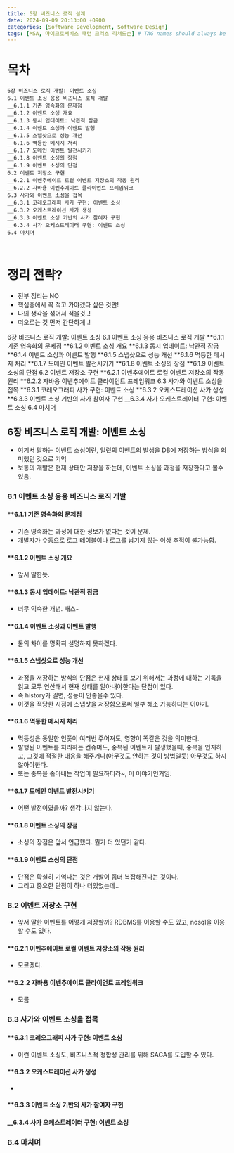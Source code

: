 ```yaml
---
title: 5장 비즈니스 로직 설계
date: 2024-09-09 20:13:00 +0900
categories: [Software Development, Software Design]
tags: [MSA, 마이크로서비스 패턴 크리스 리처드슨] # TAG names should always be lowercase
---
```


# 목차

```
6장 비즈니스 로직 개발: 이벤트 소싱
6.1 이벤트 소싱 응용 비즈니스 로직 개발
__6.1.1 기존 영속화의 문제점
__6.1.2 이벤트 소싱 개요
__6.1.3 동시 업데이트: 낙관적 잠금
__6.1.4 이벤트 소싱과 이벤트 발행
__6.1.5 스냅샷으로 성능 개선
__6.1.6 멱등한 메시지 처리
__6.1.7 도메인 이벤트 발전시키기
__6.1.8 이벤트 소싱의 장점
__6.1.9 이벤트 소싱의 단점
6.2 이벤트 저장소 구현
__6.2.1 이벤추에이트 로컬 이벤트 저장소의 작동 원리
__6.2.2 자바용 이벤추에이트 클라이언트 프레임워크
6.3 사가와 이벤트 소싱을 접목
__6.3.1 코레오그래피 사가 구현: 이벤트 소싱
__6.3.2 오케스트레이션 사가 생성
__6.3.3 이벤트 소싱 기반의 사가 참여자 구현
__6.3.4 사가 오케스트레이터 구현: 이벤트 소싱
6.4 마치며



```

# 정리 전략?

- 전부 정리는 NO
- 핵심중에서 꼭 적고 가야겠다 싶은 것만!
- 나의 생각을 섞어서 적을것..!
- 떠오르는 것 먼저 간단하게..!

6장 비즈니스 로직 개발: 이벤트 소싱
6.1 이벤트 소싱 응용 비즈니스 로직 개발
**6.1.1 기존 영속화의 문제점
**6.1.2 이벤트 소싱 개요
**6.1.3 동시 업데이트: 낙관적 잠금
**6.1.4 이벤트 소싱과 이벤트 발행
**6.1.5 스냅샷으로 성능 개선
**6.1.6 멱등한 메시지 처리
**6.1.7 도메인 이벤트 발전시키기
**6.1.8 이벤트 소싱의 장점
**6.1.9 이벤트 소싱의 단점
6.2 이벤트 저장소 구현
**6.2.1 이벤추에이트 로컬 이벤트 저장소의 작동 원리
**6.2.2 자바용 이벤추에이트 클라이언트 프레임워크
6.3 사가와 이벤트 소싱을 접목
**6.3.1 코레오그래피 사가 구현: 이벤트 소싱
**6.3.2 오케스트레이션 사가 생성
**6.3.3 이벤트 소싱 기반의 사가 참여자 구현
\_\_6.3.4 사가 오케스트레이터 구현: 이벤트 소싱
6.4 마치며

## 6장 비즈니스 로직 개발: 이벤트 소싱

- 여기서 말하는 이벤트 소싱이란, 일련의 이벤트의 발생을 DB에 저장하는 방식을 의미했던 것으로 기억
- 보통의 개발은 현재 상태만 저장을 하는데, 이벤트 소싱을 과정을 저장한다고 볼수있음.

### 6.1 이벤트 소싱 응용 비즈니스 로직 개발

#### \*\*6.1.1 기존 영속화의 문제점

- 기존 영속화는 과정에 대한 정보가 없다는 것이 문제.
- 개발자가 수동으로 로그 테이블이나 로그를 남기지 않는 이상 추적이 불가능함.

#### \*\*6.1.2 이벤트 소싱 개요

- 앞서 말한듯.

#### \*\*6.1.3 동시 업데이트: 낙관적 잠금

- 너무 익숙한 개념. 패스~

#### \*\*6.1.4 이벤트 소싱과 이벤트 발행

- 둘의 차이를 명확히 설명하지 못하겠다.

#### \*\*6.1.5 스냅샷으로 성능 개선

- 과정을 저장하는 방식의 단점은 현재 상태를 보기 위해서는 과정에 대하는 기록을 읽고 모두 연산해서 현재 상태를 알아내야한다는 단점이 있다.
- 즉 history가 길면, 성능이 안좋을수 있다.
- 이것을 적당한 시점에 스냅샷을 저장함으로써 일부 해소 가능하다는 이야기.

#### \*\*6.1.6 멱등한 메시지 처리

- 멱등성은 동일한 인풋이 여러번 주어져도, 영향이 똑같은 것을 의미한다.
- 발행된 이벤트를 처리하는 컨슈머도, 중복된 이벤트가 발생했을때, 중복을 인지하고, 그것에 적절한 대응을 해주거나(아무것도 안하는 것이 방법일듯) 아무것도 하지 않아야한다.
- 또는 중복을 솎아내는 작업이 필요하더라~, 이 이야기인거임.

#### \*\*6.1.7 도메인 이벤트 발전시키기

- 어떤 발전이였을까? 생각나지 않는다.

#### \*\*6.1.8 이벤트 소싱의 장점

- 소싱의 장점은 앞서 언급했다. 뭔가 더 있던거 같다.

#### \*\*6.1.9 이벤트 소싱의 단점

- 단점은 확실히 기억나는 것은 개발이 좀더 복잡해진다는 것이다.
- 그리고 중요한 단점이 하나 더있었는데..

### 6.2 이벤트 저장소 구현

- 앞서 말한 이벤트를 어떻게 저장할까? RDBMS를 이용할 수도 있고, nosql을 이용할 수도 있다.

#### \*\*6.2.1 이벤추에이트 로컬 이벤트 저장소의 작동 원리

- 모르겠다.

#### \*\*6.2.2 자바용 이벤추에이트 클라이언트 프레임워크

- 모름

### 6.3 사가와 이벤트 소싱을 접목

#### \*\*6.3.1 코레오그래피 사가 구현: 이벤트 소싱

- 이런 이벤트 소싱도, 비즈니스적 정합성 관리를 위해 SAGA를 도입할 수 있다.

#### \*\*6.3.2 오케스트레이션 사가 생성

-

#### \*\*6.3.3 이벤트 소싱 기반의 사가 참여자 구현

#### \_\_6.3.4 사가 오케스트레이터 구현: 이벤트 소싱

### 6.4 마치며
